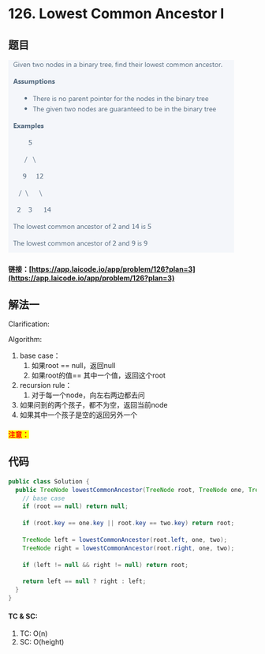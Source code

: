# 126. Lowest Common Ancestor I

## 题目

![](<../../.gitbook/assets/image (60).png>)

#### 链接：[https://app.laicode.io/app/problem/126?plan=3](https://app.laicode.io/app/problem/126?plan=3)

## 解法一

Clarification:&#x20;

Algorithm:&#x20;

1. base case：
   1. 如果root == null，返回null
   2. 如果root的值== 其中一个值，返回这个root
2. recursion rule：
   1. 对于每一个node，向左右两边都去问
3. 如果问到的两个孩子，都不为空，返回当前node
4. 如果其中一个孩子是空的返回另外一个

#### <mark style="color:red;">注意：</mark>

## 代码

```java
public class Solution {
  public TreeNode lowestCommonAncestor(TreeNode root, TreeNode one, TreeNode two) {
    // base case
    if (root == null) return null;

    if (root.key == one.key || root.key == two.key) return root;

    TreeNode left = lowestCommonAncestor(root.left, one, two);
    TreeNode right = lowestCommonAncestor(root.right, one, two);

    if (left != null && right != null) return root;

    return left == null ? right : left;
  }
}
```

#### TC & SC:&#x20;

1. TC: O(n)
2. SC: O(height)
